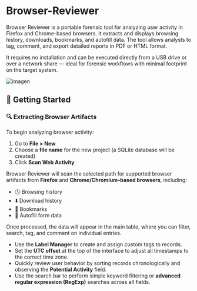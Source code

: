 # Browser-Reviewer
Browser Reviewer is a portable forensic tool for analyzing user activity in Firefox and Chrome-based browsers. It extracts and displays browsing history, downloads, bookmarks, and autofill data. The tool allows analysts to tag, comment, and export detailed reports in PDF or HTML format.

It requires no installation and can be executed directly from a USB drive or over a network share — ideal for forensic workflows with minimal footprint on the target system.

![imagen](https://github.com/user-attachments/assets/3395cf20-1b7f-472b-8dee-7622d6876262)


## 🚀 Getting Started

### 🔍 Extracting Browser Artifacts

To begin analyzing browser activity:

1. Go to **File > New**
2. Choose a **file name** for the new project (a SQLite database will be created)
3. Click **Scan Web Activity**

Browser Reviewer will scan the selected path for supported browser artifacts from **Firefox** and **Chrome/Chromium-based browsers**, including:

- 🕓 Browsing history  
- ⬇️ Download history  
- 🔖 Bookmarks  
- 🧠 Autofill form data  

Once processed, the data will appear in the main table, where you can filter, search, tag, and comment on individual entries.

- Use the **Label Manager** to create and assign custom tags to records.
- Set the **UTC offset** at the top of the interface to adjust all timestamps to the correct time zone.
- Quickly review user behavior by sorting records chronologically and observing the **Potential Activity** field.
- Use the search bar to perform simple keyword filtering or **advanced regular expression (RegExp)** searches across all fields.
